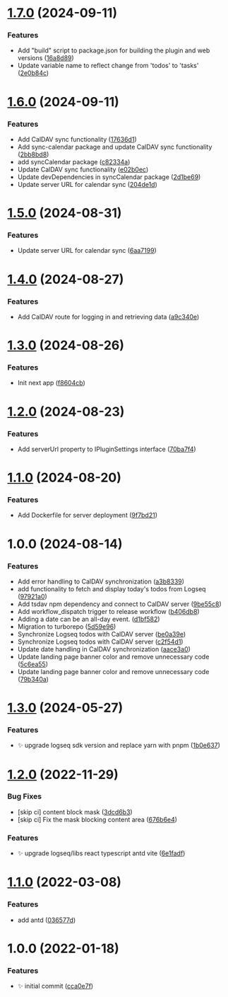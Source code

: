 # [1.7.0](https://github.com/hqwuzhaoyi/logseq-plugin-sync-calendars/compare/v1.6.0...v1.7.0) (2024-09-11)


### Features

* Add "build" script to package.json for building the plugin and web versions ([16a8d89](https://github.com/hqwuzhaoyi/logseq-plugin-sync-calendars/commit/16a8d897367b8b28e9a6d60f3cd776298091ecbf))
* Update variable name to reflect change from 'todos' to 'tasks' ([2e0b84c](https://github.com/hqwuzhaoyi/logseq-plugin-sync-calendars/commit/2e0b84c12648e2d96abb665a8381e62e8f09f534))

# [1.6.0](https://github.com/hqwuzhaoyi/logseq-plugin-sync-calendars/compare/v1.5.0...v1.6.0) (2024-09-11)


### Features

* Add CalDAV sync functionality ([17636d1](https://github.com/hqwuzhaoyi/logseq-plugin-sync-calendars/commit/17636d170fbfbb83ed927e72da5191b02dac920a))
* Add sync-calendar package and update CalDAV sync functionality ([2bb8bd8](https://github.com/hqwuzhaoyi/logseq-plugin-sync-calendars/commit/2bb8bd8019c906db3bf954f35a148f4eb47e42ee))
* add syncCalendar package ([c82334a](https://github.com/hqwuzhaoyi/logseq-plugin-sync-calendars/commit/c82334acced60bf2225f8d029abacf8f9e192479))
* Update CalDAV sync functionality ([e02b0ec](https://github.com/hqwuzhaoyi/logseq-plugin-sync-calendars/commit/e02b0ec19f339a48731da0f6474fc89f8026c9cc))
* Update devDependencies in syncCalendar package ([2d1be69](https://github.com/hqwuzhaoyi/logseq-plugin-sync-calendars/commit/2d1be69de24544fd76157d29af97a23399cba022))
* Update server URL for calendar sync ([204de1d](https://github.com/hqwuzhaoyi/logseq-plugin-sync-calendars/commit/204de1d9109a4eb9114c80262983a6db9fa6d49e))

# [1.5.0](https://github.com/hqwuzhaoyi/logseq-plugin-sync-calendars/compare/v1.4.0...v1.5.0) (2024-08-31)


### Features

* Update server URL for calendar sync ([6aa7199](https://github.com/hqwuzhaoyi/logseq-plugin-sync-calendars/commit/6aa7199330c1e358b3f4099bed26de6225f19de7))

# [1.4.0](https://github.com/hqwuzhaoyi/logseq-plugin-sync-calendars/compare/v1.3.0...v1.4.0) (2024-08-27)


### Features

* Add CalDAV route for logging in and retrieving data ([a9c340e](https://github.com/hqwuzhaoyi/logseq-plugin-sync-calendars/commit/a9c340e4df3d675d8fb52d5028baf12c23c638ce))

# [1.3.0](https://github.com/hqwuzhaoyi/logseq-plugin-sync-calendars/compare/v1.2.0...v1.3.0) (2024-08-26)


### Features

* Init next app ([f8604cb](https://github.com/hqwuzhaoyi/logseq-plugin-sync-calendars/commit/f8604cb73b7ec09f3a1818f2d9b9629e841c67f2))

# [1.2.0](https://github.com/hqwuzhaoyi/logseq-plugin-sync-calendars/compare/v1.1.0...v1.2.0) (2024-08-23)


### Features

* Add serverUrl property to IPluginSettings interface ([70ba7f4](https://github.com/hqwuzhaoyi/logseq-plugin-sync-calendars/commit/70ba7f4b0d287e15eed89545ee085673dbb5bcb5))

# [1.1.0](https://github.com/hqwuzhaoyi/logseq-plugin-sync-calendars/compare/v1.0.0...v1.1.0) (2024-08-20)


### Features

* Add Dockerfile for server deployment ([9f7bd21](https://github.com/hqwuzhaoyi/logseq-plugin-sync-calendars/commit/9f7bd2103b2161d5a7d8baac6e0275fdd447a34d))

# 1.0.0 (2024-08-14)


### Features

* Add error handling to CalDAV synchronization ([a3b8339](https://github.com/hqwuzhaoyi/logseq-plugin-sync-calendars/commit/a3b8339da68176f5588bf9769dabf17831cba5d7))
* add functionality to fetch and display today's todos from Logseq ([97921a0](https://github.com/hqwuzhaoyi/logseq-plugin-sync-calendars/commit/97921a01de40d6425e007dd1c187efcd2c01c410))
* Add tsdav npm dependency and connect to CalDAV server ([9be55c8](https://github.com/hqwuzhaoyi/logseq-plugin-sync-calendars/commit/9be55c88b3d82e9c6ae3fb7c50b90d456ee54d83))
* Add workflow_dispatch trigger to release workflow ([b406db8](https://github.com/hqwuzhaoyi/logseq-plugin-sync-calendars/commit/b406db8664c3f5b2d069438ade0e1151fcc01a42))
* Adding a date can be an all-day event. ([d1bf582](https://github.com/hqwuzhaoyi/logseq-plugin-sync-calendars/commit/d1bf582c1514cfff1b727466d091ae8a2026f195))
* Migration to turborepo ([5d59e96](https://github.com/hqwuzhaoyi/logseq-plugin-sync-calendars/commit/5d59e965b988c3e3031cd3fe26b6e95e49dd75f1))
* Synchronize Logseq todos with CalDAV server ([be0a39e](https://github.com/hqwuzhaoyi/logseq-plugin-sync-calendars/commit/be0a39ee315be831c55e048d8e56881732696ba7))
* Synchronize Logseq todos with CalDAV server ([c2f54d1](https://github.com/hqwuzhaoyi/logseq-plugin-sync-calendars/commit/c2f54d1f8e0d1b4388e0c4303708e0ed19a85e06))
* Update date handling in CalDAV synchronization ([aace3a0](https://github.com/hqwuzhaoyi/logseq-plugin-sync-calendars/commit/aace3a050271f1d8fd4053391dcce315b189136f))
* Update landing page banner color and remove unnecessary code ([5c6ea55](https://github.com/hqwuzhaoyi/logseq-plugin-sync-calendars/commit/5c6ea55851d31864181192320c22ddd7963903ac))
* Update landing page banner color and remove unnecessary code ([79b340a](https://github.com/hqwuzhaoyi/logseq-plugin-sync-calendars/commit/79b340acb375b0aec2b5cb3c6c9909a26308e710))

# [1.3.0](https://github.com/haydenull/logseq-plugin-react-boilerplate/compare/v1.2.0...v1.3.0) (2024-05-27)


### Features

* :sparkles: upgrade logseq sdk version and replace yarn with pnpm ([1b0e637](https://github.com/haydenull/logseq-plugin-react-boilerplate/commit/1b0e6372450f9301c14872c49d1310980887d524))

# [1.2.0](https://github.com/haydenull/logseq-plugin-react-boilerplate/compare/v1.1.0...v1.2.0) (2022-11-29)


### Bug Fixes

* [skip ci] content block mask ([3dcd6b3](https://github.com/haydenull/logseq-plugin-react-boilerplate/commit/3dcd6b385d4765b5979e437bee6211899478014b))
* [skip ci] Fix the mask blocking content area ([676b6e4](https://github.com/haydenull/logseq-plugin-react-boilerplate/commit/676b6e4549a8203ad98d246409ca95e84b0a682a))


### Features

* ✨ upgrade logseq/libs react typescript antd vite ([6e1fadf](https://github.com/haydenull/logseq-plugin-react-boilerplate/commit/6e1fadf194406cf50b5311a32f6fee39cd6079bd))

# [1.1.0](https://github.com/haydenull/logseq-plugin-react-boilerplate/compare/v1.0.0...v1.1.0) (2022-03-08)


### Features

* add antd ([036577d](https://github.com/haydenull/logseq-plugin-react-boilerplate/commit/036577dc529db4e4a5964c287a55d112bae654bc))

# 1.0.0 (2022-01-18)


### Features

* ✨ initial commit ([cca0e7f](https://github.com/haydenull/logseq-plugin-react-boilerplate/commit/cca0e7fcba33830eaf534fd9ca6b867b57147de4))

